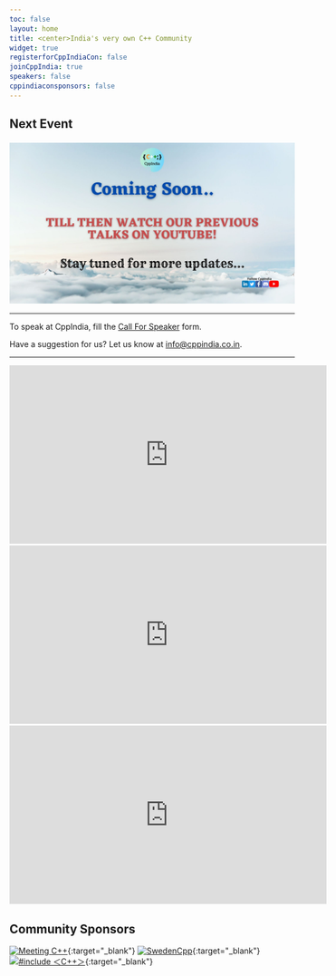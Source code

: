 ```yaml
---
toc: false
layout: home
title: <center>India's very own C++ Community
widget: true
registerforCppIndiaCon: false
joinCppIndia: true
speakers: false
cppindiaconsponsors: false
---
```


[//]: # (Date time format: YYYY-MM-DDTHH:MM:SS.000+05:30)

<div id="event-timer" data-event-date="2022-10-15T11:00:00.000+05:30" data-event-duration="60">
    <h2 id="event-heading">Next Event<br></h2>
    <p style="text-align: center;font-size: 1.5em;">
        <strong id="event-countdown-timer"></strong>
    </p>
</div>

<a href="/conference/2022/CppIndiaCon-reg-form" id="session-banner" style="display:none;">
    <img src="assets\images\SessionPost\session_banner.jpg" alt="Next Session" title="CppIndiaCon 2022, the C++ festival of India">
</a>

<!-- <a href="/_pages/join_us" id="session-banner" style="display:none;">
    <img src="assets\images\SessionPost\session_banner.jpg" alt="Next Session" title="Next Session">
</a> -->

<a href="/_pages/join_us" id="coming-soon-banner" style="display:block;">
    <img src="assets\images\SessionPost\coming_soon_banner.jpg" alt="Coming Soon!" title="Coming Soon">
</a>

<!-- <script src="https://platform.linkedin.com/in.js" type="text/javascript">lang: en_US</script>
<script type="IN/Share" data-url="https://www.cppindia.co.in"></script> -->

---

To speak at CppIndia, fill the [Call For Speaker](/callforspeakers/call_for_speakers/) form.

Have a suggestion for us? Let us know at <info@cppindia.co.in>.

---
<iframe width="560" height="315" src="https://www.youtube.com/embed/WX9DjeCWDbs" title="YouTube video player" frameborder="0" allow="accelerometer; autoplay; clipboard-write; encrypted-media; gyroscope; picture-in-picture" allowfullscreen></iframe>
<br>
<iframe width="560" height="315" src="https://www.youtube.com/embed/C0cViWm4Wjs" title="YouTube video player" frameborder="0" allow="accelerometer; autoplay; clipboard-write; encrypted-media; gyroscope; picture-in-picture" allowfullscreen></iframe>
<br>
<iframe width="560" height="315" src="https://www.youtube.com/embed/b49WNBwaDas" title="YouTube video player" frameborder="0" allow="accelerometer; autoplay; clipboard-write; encrypted-media; gyroscope; picture-in-picture" allowfullscreen></iframe>
<br>

<!-- ## Giveaway Sponsors

[![jetbrains](/Sponsors/jetbrains.png)](https://www.jetbrains.com){:target="_blank"}  -->

## Community Sponsors

[![Meeting C++](/Sponsors/meeting_cpp.png "Meeting C++")](https://www.meetingcpp.com){:target="_blank"} 
[![SwedenCpp](/Sponsors/SwedenCppOfficial.png "SwedenCpp")](https://www.swedencpp.se){:target="_blank"} 
[![#include ＜C++＞](/Sponsors/include_logo.png "#include ＜C++＞")](https://www.includecpp.org/){:target="_blank"} 

